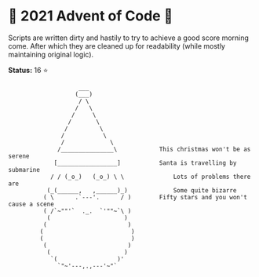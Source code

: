 # :christmas_tree: 2021 Advent of Code :christmas_tree:
Scripts are written dirty and hastily to try to achieve a good score morning come.
After which they are cleaned up for readability (while mostly maintaining original logic).

**Status:** 16 :star:

```
                    ___
                   (___)
                    / \
                   /   \
                  /     \
                 /       \
                /         \
               /           \
               /             \
              /_______________\            This christmas won't be as serene
             [_________________]           Santa is travelling by submarine
            / / (_o_)   (_o_) \ \              Lots of problems there are
           (_(______,   ,______)_)             Some quite bizarre
          ( \      .`---'.      / )        Fifty stars and you won't cause a scene
          ( /`~""'`  ._.  `'""~`\ )       
           (                     )     
          (                       )
         (                         )
         (                         )
          (                       )
           (                     )
            `(                 )'
              `"~'---,.,---'~"`
```
